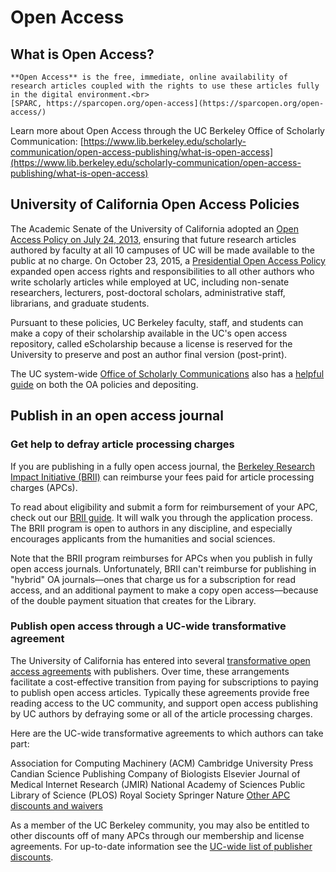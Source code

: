 # Open Access

## What is Open Access?

```{admonition} Definition
**Open Access** is the free, immediate, online availability of research articles coupled with the rights to use these articles fully in the digital environment.<br> 
[SPARC, https://sparcopen.org/open-access](https://sparcopen.org/open-access/)
```

Learn more about Open Access through the UC Berkeley Office of Scholarly Communication:
[https://www.lib.berkeley.edu/scholarly-communication/open-access-publishing/what-is-open-access](https://www.lib.berkeley.edu/scholarly-communication/open-access-publishing/what-is-open-access)

## University of California Open Access Policies

The Academic Senate of the University of California adopted an [Open Access Policy on July 24, 2013](https://osc.universityofcalifornia.edu/scholarly-publishing/uc-open-access-policies-background/systemwide-senate/), ensuring that future research articles authored by faculty at all 10 campuses of UC will be made available to the public at no charge. On October 23, 2015, a [Presidential Open Access Policy](https://osc.universityofcalifornia.edu/scholarly-publishing/uc-open-access-policies-background/presidential/) expanded open access rights and responsibilities to all other authors who write scholarly articles while employed at UC, including non-senate researchers, lecturers, post-doctoral scholars, administrative staff, librarians, and graduate students.

Pursuant to these policies, UC Berkeley faculty, staff, and students can make a copy of their scholarship available in the UC's open access repository, called eScholarship because a license is reserved for the University to preserve and post an author final version (post-print).

The UC system-wide [Office of Scholarly Communications](https://osc.universityofcalifornia.edu/) also has a [helpful guide](https://osc.universityofcalifornia.edu/for-authors/open-access-policy/) on both the OA policies and depositing.

## Publish in an open access journal

### Get help to defray article processing charges

If you are publishing in a fully open access journal, the [Berkeley Research Impact Initiative (BRII)](https://guides.lib.berkeley.edu/brii) can reimburse your fees paid for article processing charges (APCs). 

To read about eligibility and submit a form for reimbursement of your APC, check out our [BRII guide](https://guides.lib.berkeley.edu/brii). It will walk you through the application process. The BRII program is open to authors in any discipline, and especially encourages applicants from the humanities and social sciences.

Note that the BRII program reimburses for APCs when you publish in fully open access journals. Unfortunately, BRII can't reimburse for publishing in "hybrid" OA journals—ones that charge us for a subscription for read access, and an additional payment to make a copy open access—because of the double payment situation that creates for the Library. 

### Publish open access through a UC-wide transformative agreement

The University of California has entered into several [transformative open access agreements](https://osc.universityofcalifornia.edu/uc-publisher-relationships/resources-for-negotiating-with-publishers/negotiating-with-scholarly-journal-publishers-a-toolkit/an-introductory-guide-to-the-uc-model-transformative-agreement/) with publishers. Over time, these arrangements facilitate a cost-effective transition from paying for subscriptions to paying to publish open access articles. Typically these agreements provide free reading access to the UC community, and support open access publishing by UC authors by defraying some or all of the article processing charges. 

Here are the UC-wide transformative agreements to which authors can take part: 

Association for Computing Machinery (ACM)
Cambridge University Press
Candian Science Publishing
Company of Biologists
Elsevier
Journal of Medical Internet Research (JMIR)
National Academy of Sciences
Public Library of Science (PLOS)
Royal Society
Springer Nature
[Other APC discounts and waivers](https://osc.universityofcalifornia.edu/for-authors/open-access-publishing-at-uc/publishing-discounts/)

As a member of the UC Berkeley community, you may also be entitled to other discounts off of many APCs through our membership and license agreements. For up-to-date information see the [UC-wide list of publisher discounts](https://osc.universityofcalifornia.edu/for-authors/open-access-publishing-at-uc/publishing-discounts/). 

